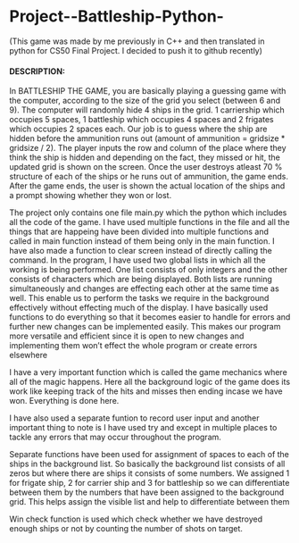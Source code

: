 # Project--Battleship-Python-

(This game was made by me previously in C++ and then translated in python for CS50 Final Project. I decided to push it to github recently)

#### DESCRIPTION:

In BATTLESHIP THE GAME, you are basically playing a guessing game with the computer, according to the size of the grid you select (between 6 and 9). The computer will randomly hide 4 ships in the grid. 1 carriership which occupies 5 spaces, 1 battleship which occupies 4 spaces and 2 frigates which occupies 2 spaces each. Our job is to guess where the ship are hidden before the ammunition runs out (amount of ammunition = gridsize * gridsize / 2). The player inputs the row and column of the place where they think the ship is hidden and depending on the fact, they missed or hit, the updated grid is shown on the screen. Once the user destroys atleast 70 % structure of each of the ships or he runs out of ammunition, the game ends. After the game ends, the user is shown the actual location of the ships and a prompt showing whether they won or lost.

The project only contains one file main.py which the python which includes all the code of the game. I have used multiple functions in the file and all the things that are happeing have been divided into multiple functions and called in main function instead of them being only in the main function. I have also made a function to clear screen instead of directly calling the command. In the program, I have used two global lists in which all the working is being performed. One list consists of only integers and the other consists of characters which are being displayed. Both lists are running simultaneously and changes are effecting each other at the same time as well. This enable us to perform the tasks we require in the background effectively without effecting much of the display. I have basically used functions to do everything so that it becomes easier to handle for errors and further new changes can be implemented easily. This makes our program more versatile and efficient since it is open to new changes and implementing them won’t effect the whole program or create errors elsewhere

I have a very important function which is called the game mechanics where all of the magic happens. Here all the background logic of the game does its work like keeping track of the hits and misses then ending incase we have won. Everything is done here.

I have also used a separate funtion to record user input and another important thing to note is I have used try and except in multiple places to tackle any errors that may occur throughout the program.

Separate functions have been used for assignment of spaces to each of the ships in the background list. So basically the background list consists of all zeros but where there are ships it consists of some numbers. We assigned 1 for frigate ship, 2 for carrier ship and 3 for battleship so we can differentiate between them by the numbers that have been assigned to the background grid. This helps assign the visible list and help to differentiate between them

Win check function is used which check whether we have destroyed enough ships or not by counting the number of shots on target.